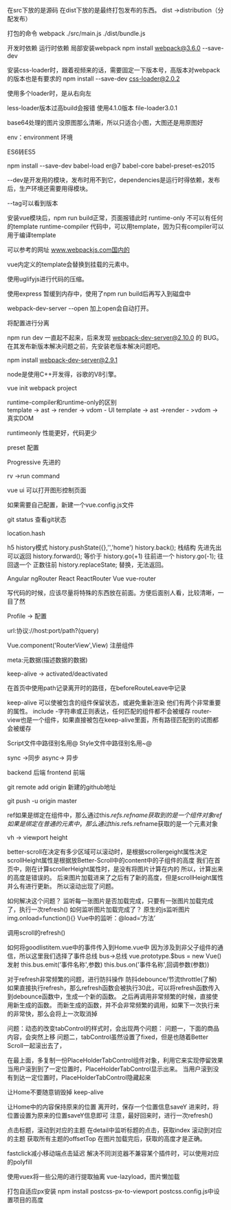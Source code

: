 在src下放的是源码
    在dist下放的是最终打包发布的东西。
    dist ->distribution（分配发布）
   
   打包的命令 
   webpack ./src/main.js ./dist/bundle.js
   
   开发时依赖
   运行时依赖
   局部安装webpack
   npm install webpack@3.6.0 --save-dev
   
   安装css-loader时，跟着视频来的话，需要固定一下版本号，高版本对webpack的版本也是有要求的
   npm install --save-dev css-loader@2.0.2
   
   使用多个loader时，是从右向左
   
   less-loader版本过高build会报错 使用4.1.0版本
   file-loader3.0.1
   
   base64处理的图片没原图那么清晰，所以只适合小图，大图还是用原图好
   
   env：environment 环境
   
   ES6转ES5
   
   npm install --save-dev babel-load
   er@7 babel-core babel-preset-es2015
    
   --dev是开发用的模块，发布时用不到它，dependencies是运行时得依赖，发布后，生产环境还需要用得模块。
   
   --tag可以看到版本
   
   安装vue模块后，npm run build正常，页面报错此时
   runtime-only 不可以有任何的template
   runtime-compiler 代码中，可以用template，因为只有compiler可以用于编译template
   
   可以参考的网址
   www.webpackjs.com国内的   
   
   vue内定义的template会替换到挂载的元素中。
   
   使用uglifyjs进行代码的压缩。
   
   使用express 暂缓到内存中，使用了npm run build后再写入到磁盘中
   
   webpack-dev-server  --open 加上open会自动打开。
   
   将配置进行分离
   
   npm run dev 一直起不起来，后来发现 webpack-dev-server@2.10.0 的 BUG。在其发布新版本解决问题之前，先安装老版本解决问题吧。
   
   npm install webpack-dev-server@2.9.1
   
   node是使用C++开发得，谷歌的V8引擎。
   
   vue init webpack project
   
runtime-compiler和runtime-only的区别   
   template -> ast -> render -> vdom - UI
   template -> ast ->render - >vdom ->真实DOM
   
   runtimeonly 性能更好，代码更少
   
   preset 配置
   
   Progressive  先进的
   
   rv ->run command
   
   vue ui 可以打开图形控制页面
   
   如果需要自己配置，新建一个vue.config.js文件
   
   git status 查看git状态
   
   location.hash 
   
   h5 history模式  history.pushState({},'','home')
   history.back(); 栈结构 先进先出 可以返回
   history.forward(); 等价于 history.go(+1) 往前进一个
   history.go(-1); 往回退一个 正数往前
   history.replaceState; 替换，无法返回。
   
   Angular ngRouter React ReactRouter Vue vue-router
   
   写代码的时候，应该尽量将特殊的东西放在前面。方便后面别人看，比较清晰，一目了然
   
   Profile -> 配置
   
   url:协议://host:port/path?(query)
   
   Vue.component('RouterView',View) 注册组件
   
   meta:元数据(描述数据的数据)
   
   keep-alive -> activated/deactivated
   
   在首页中使用path记录离开时的路径，在beforeRouteLeave中记录 
   
   keep-alive 可以使被包含的组件保留状态，或避免重新渲染
   他们有两个非常重要的属性。
   include -字符串或正则表达，任何匹配的组件都不会被缓存
   router-view也是一个组件，如果直接被包在keep-alive里面，所有路径匹配到的试图都会被缓存
  
   Script文件中路径别名用@ Style文件中路径别名用~@
   
   sync ->同步 async-> 异步
   
   backend 后端 frontend 前端
   
   git remote add origin 新建的github地址
   
   git push -u origin master
   
   ref如果是绑定在组件中，那么通过this.$refs.refname获取到的是一个组件对象
   ref如果是绑定在普通的元素中，那么通过this.$refs.refname获取的是一个元素对象
   
   vh -> viewport height

   better-scroll在决定有多少区域可以滚动时，是根据scrollergeight属性决定
   scrollHeight属性是根据放Better-Scroll中的content中的子组件的高度
   我们在首页中，刚在计算scrollerHeight属性时，是没有将图片计算在内的
   所以，计算出来的高度是错误的。
   后来图片加载进来了之后有了新的高度，但是scrollHeight属性并么有进行更新。
   所以滚动出现了问题。
   
   如何解决这个问题？
   监听每一张图片是否加载完成，只要有一张图片加载完成了，执行一次refresh()
   如何监听图片加载完成了？
   原生的js监听图片img.onload=function(){}
   Vue中的监听：@load=‘方法’
   
   调用scroll的refresh()
   
   如何将goodlistitem.vue中的事件传入到Home.vue中
   因为涉及到非父子组件的通信，所以这里我们选择了事件总线
   bus->总线
   vue.prototype.$bus = new Vue()
   发射
   this.bus.emit('事件名称',参数)
   this.bus.on('事件名称',回调参数(参数))
   
   对于refresh非常频繁的问题，进行防抖操作
   防抖debounce/节流throttle(了解)
   如果直接执行refresh，那么refresh函数会被执行30此，可以将refresh函数传入到debounce函数中，生成一个新的函数。
   之后再调用非常频繁的时候，直接使用新生成的函数。
   而新生成的函数，并不会非常频繁的调用，如果下一次执行来的非常快，那么会将上一次取消掉
   
   问题：动态的改变tabControl的样式时，会出现两个问题：
   问题一，下面的商品内容，会突然上移
   问题二，tabControl虽然设置了fixed，但是也随着Better Scroll一起滚出去了，
   
   在最上面，多复制一份PlaceHolderTabControl组件对象，利用它来实现停留效果
   当用户滚到到了一定位置时，PlaceHolderTabControl显示出来。
   当用户滚到没有到达一定位置时，PlaceHolderTabControl隐藏起来
   
   让Home不要随意销毁掉
   keep-alive
   
   让Home中的内容保持原来的位置
   离开时，保存一个位置信息saveY
   进来时，将位置设置为原来的位置saveY信息即可
   注意，最好回来时，进行一次refresh()
   
   点击标题，滚动到对应的主题
   在detail中监听标题的点击，获取index
   滚动到对应的主题
   获取所有主题的offsetTop
   在图片加载完后，获取的高度才是正确。
   
   fastclick减小移动端点击延迟
   解决不同浏览器不兼容某个插件时，可以使用对应的polyfill
   
   使用vuex将一些公用的进行提取抽离
   vue-lazyload，图片懒加载
   
   打包自适应px安装
   npm install postcss-px-to-viewport
   postcss.config.js中设置项目的高度
 
     
   
   